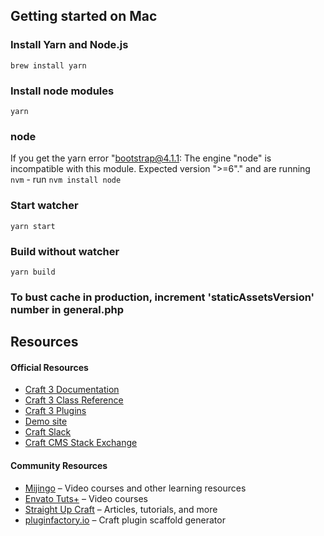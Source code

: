 ## Getting started on Mac

### Install Yarn and Node.js
`brew install yarn`

### Install node modules
`yarn`

### node
If you get the yarn error "bootstrap@4.1.1: The engine "node" is incompatible with this module. Expected version ">=6"." and are running `nvm` - run `nvm install node`

### Start watcher
`yarn start`

### Build without watcher
`yarn build`

### To bust cache in production, increment 'staticAssetsVersion' number in general.php

## Resources

#### Official Resources
- [Craft 3 Documentation](https://docs.craftcms.com/v3/)
- [Craft 3 Class Reference](https://docs.craftcms.com/api/v3/)
- [Craft 3 Plugins](https://plugins.craftcms.com)
- [Demo site](https://demo.craftcms.com/)
- [Craft Slack](https://craftcms.com/community#slack)
- [Craft CMS Stack Exchange](http://craftcms.stackexchange.com/)

#### Community Resources
- [Mijingo](https://mijingo.com/craft) – Video courses and other learning resources
- [Envato Tuts+](https://webdesign.tutsplus.com/categories/craft-cms/courses) – Video courses
- [Straight Up Craft](http://straightupcraft.com/) – Articles, tutorials, and more
- [pluginfactory.io](https://pluginfactory.io/) – Craft plugin scaffold generator
